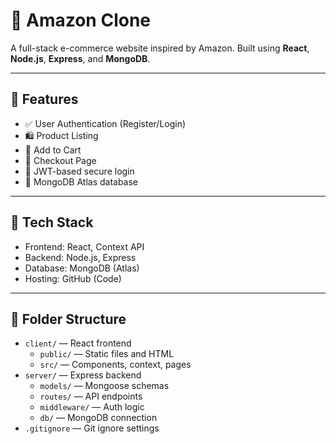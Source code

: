 # 🛒 Amazon Clone

A full-stack e-commerce website inspired by Amazon. Built using **React**, **Node.js**, **Express**, and **MongoDB**.

---

## 🚀 Features

- ✅ User Authentication (Register/Login)
- 🛍️ Product Listing
- 🛒 Add to Cart
- 🧾 Checkout Page
- 🔐 JWT-based secure login
- 💾 MongoDB Atlas database

---

## 🧰 Tech Stack

- Frontend: React, Context API
- Backend: Node.js, Express
- Database: MongoDB (Atlas)
- Hosting: GitHub (Code)

---



## 📂 Folder Structure

- `client/` — React frontend  
  - `public/` — Static files and HTML  
  - `src/` — Components, context, pages  
- `server/` — Express backend  
  - `models/` — Mongoose schemas  
  - `routes/` — API endpoints  
  - `middleware/` — Auth logic  
  - `db/` — MongoDB connection  
- `.gitignore` — Git ignore settings
